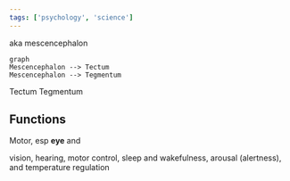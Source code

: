```yaml
---
tags: ['psychology', 'science']
---
```



aka mescencephalon

```mermaid
graph 
Mescencephalon --> Tectum
Mescencephalon --> Tegmentum

```
Tectum
Tegmentum 

## Functions 
Motor, esp **eye** and 


vision, hearing, motor control, sleep and wakefulness, arousal (alertness), and temperature regulation